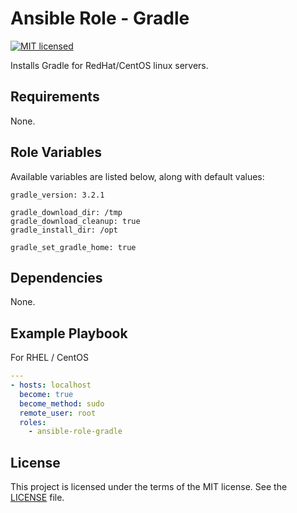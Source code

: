 # Ansible Role - Gradle

[![MIT licensed](https://img.shields.io/badge/license-MIT-blue.svg)](https://raw.githubusercontent.com/wolffaxn/ansible-role-gradle/master/LICENSE)

Installs Gradle for RedHat/CentOS linux servers.

## Requirements

None.

## Role Variables

Available variables are listed below, along with default values:

    gradle_version: 3.2.1

    gradle_download_dir: /tmp
    gradle_download_cleanup: true
    gradle_install_dir: /opt

    gradle_set_gradle_home: true

## Dependencies

None.

## Example Playbook

For RHEL / CentOS

```yaml
---
- hosts: localhost
  become: true
  become_method: sudo
  remote_user: root
  roles:
    - ansible-role-gradle
```

## License

This project is licensed under the terms of the MIT license. See the [LICENSE](LICENSE) file.
